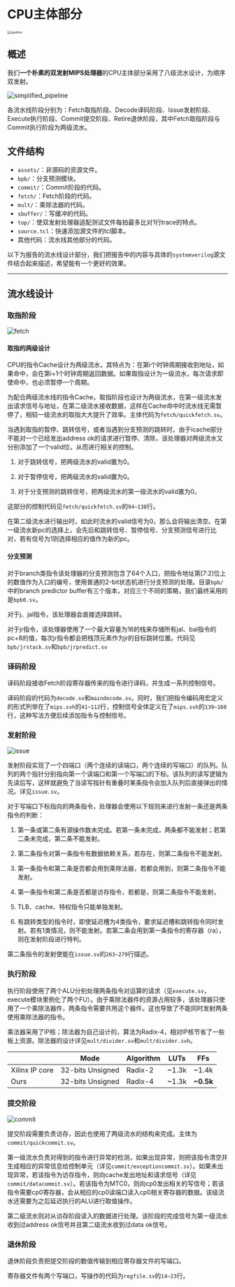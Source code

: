 # CPU主体部分

<img src="assets\pipeline.JPG" alt="pipeline" style="zoom:50%;" />

## 概述

我们**一个朴素的双发射MIPS处理器**的CPU主体部分采用了八级流水设计，为顺序双发射。

![simplified_pipeline](assets\simplified_pipeline.png)

各流水线阶段分别为：Fetch取指阶段、Decode译码阶段、Issue发射阶段、Execute执行阶段、Commit提交阶段、Retire退休阶段，其中Fetch取指阶段与Commit执行阶段为两级流水。

## 文件结构

* `assets/`：非源码的资源文件。
* `bpb/`：分支预测模块。
* `commit/`：Commit阶段的代码。
* `fetch/`：Fetch阶段的代码。
* `mult/`：乘除法器的代码。
* `sbuffer/`：写缓冲的代码。
* `top/`：使双发射处理器适配测试文件每拍最多比对1行trace的特点。
* `source.tcl`：快速添加源文件的tcl脚本。
* 其他代码：流水线其他部分的代码。



以下为报告的流水线设计部分，我们把报告中的内容与具体的`systemverilog`源文件结合起来描述，希望能有一个更好的效果。

------



## 流水线设计

### 取指阶段

![fetch](assets\fetch.png)

#### 取指的两级设计

CPU的指令Cache设计为两级流水，其特点为：在第i个时钟周期接收到地址，如果命中，会在第i+1个时钟周期返回数据。如果取指设计为一级流水，每次请求即使命中，也必须暂停一个周期。

为配合两级流水线的指令Cache，取指阶段也设计为两级流水，在第一级流水发出请求信号与地址，在第二级流水接收数据，这样在Cache命中时流水线无需暂停了，相较一级流水的取指大大提升了效率。主体代码为`fetch/quickfetch.sv`。

当遇到取指的暂停、跳转信号，或者当遇到分支预测的跳转时，由于icache部分不能对一个已经发出address ok的请求进行暂停、清除，该处理器对两级流水又分别添加了一个valid位，从而进行相关的控制。

1. 对于跳转信号，把两级流水的valid置为0。

2. 对于暂停信号，把两级流水的valid置为0。

3. 对于分支预测的跳转信号，把两级流水的第一级流水的valid置为0。

这部分的控制代码见`fetch/quickfetch.sv`的`94~138`行。

在第二级流水进行输出时，如此时流水的valid信号为0，那么会将输出清空。在第一级流水新pc的选择上，会先后和跳转信号、暂停信号、分支预测信号进行比对，若有信号为1则选择相应的值作为新的pc。

#### 分支预测

对于branch类指令该处理器的分支预测包含了64个入口，把指令地址第[7:2]位上的数值作为入口的编号，使用普通的2-bit状态机进行分支预测的处理。目录`bpb/`中的branch predictor buffer有三个版本，对应三个不同的策略，我们最终采用的是`bpb0.sv`。

对于j、jal指令，该处理器会直接选择跳转。

对于jr指令，该处理器使用了一个最大容量为16的栈来存储所有jal、bal指令的pc+8的值，每次jr指令都会把栈顶元素作为jr的目标跳转位置。代码见`bpb/jrstack.sv`和`bpb/jrpredict.sv`

### 译码阶段

译码阶段接收Fetch阶段寄存器传来的指令进行译码，并生成一系列控制信号。

译码阶段的代码为`decode.sv`和`maindecode.sv`。同时，我们把指令编码用宏定义的形式列举在了`mips.svh`的`41~112`行，控制信号全体定义在了`mips.svh`的`139~160`行，这种写法方便后续添加指令与控制信号。

### 发射阶段

![issue](assets\issue.png)

发射阶段实现了一个四端口（两个连续的读端口，两个连续的写端口）的队列。队列的两个指针分别指向第一个读端口和第一个写端口的下标。该队列的读写逻辑为先读后写，这样就避免了当读写指针有重叠时某条指令会加入队列后直接弹出的情况。详见`issue.sv`。

对于写端口下标指向的两条指令，处理器会使用以下规则来进行发射一条还是两条指令的判断：

1. 第一条或第二条有源操作数未完成。若第一条未完成，两条都不能发射；若第二条未完成，第二条不能发射。

2. 第二条指令对第一条指令有数据依赖关系，若存在，则第二条指令不能发射。

3. 第一条指令和第二条是否都会用到乘除法器，若都会用到，则第二条指令不能发射。

4. 第一条指令和第二条是否都是访存指令，若都是，则第二条指令不能发射。

5. TLB、cache、特权指令只能单独发射。

6. 有跳转类型的指令时，即使延迟槽为4类指令，要求延迟槽和跳转指令同时发射。若有1类情况，则不能发射。若第二条会用到第一条指令的寄存器（ra），则在发射阶段进行特判。

第二条指令的发射使能在`issue.sv`的`263~279`行描述。

### 执行阶段

执行阶段使用了两个ALU分别处理两条指令对运算的请求（见`execute.sv`，execute模块里例化了两个FU）。由于乘除法器件的资源占用较多，该处理器只使用了一个乘除法器件，两条指令需要共用这个器件。这也导致了不能同时发射两条使用乘除法器的指令。

乘法器采用了IP核；除法器为自己设计的，算法为Radix-4，相对IP核节省了一些板上资源。除法器的设计详见`mult/divider.sv`和`mult/divider.svh`。

|                | Mode             | Algorithm | LUTs  | FFs       |
| :------------- | ---------------- | --------- | ----- | --------- |
| Xilinx IP core | 32-bits Unsigned | Radix-2   | ~1.3k | ~1.4k     |
| Ours           | 32-bits Unsigned | Radix-4   | ~1.3k | **~0.5k** |

### 提交阶段

![commit](assets\commit.png)

提交阶段需要负责访存，因此也使用了两级流水的结构来完成。主体为`commit/quickcommit.sv`。

第一级流水负责对得到的指令进行异常的检测，如果出现异常，则把该指令清空并生成相应的异常信息给控制单元（详见`commit/exceptioncommit.sv`）。如果未出现异常，若该指令为访存指令，则向cache发出地址和请求信号（详见`commit/datacommit.sv`）。若该指令为MTC0，则向cp0发出相关的写信号；若该指令需要cp0寄存器，会从相应的cp0读端口读入cp0相关寄存器的数据。该级流水还需要为之后延迟执行的ALU进行取值操作。

第二级流水则对从访存阶段读入的数据进行处理。该阶段的完成信号为第一级流水收到过address ok信号并且第二级流水收到过data ok信号。

### 退休阶段

退休阶段负责把提交阶段的数值传输到相应寄存器文件的写端口。

寄存器文件有两个写端口，写操作的代码为`regfile.sv`的`14~23`行。